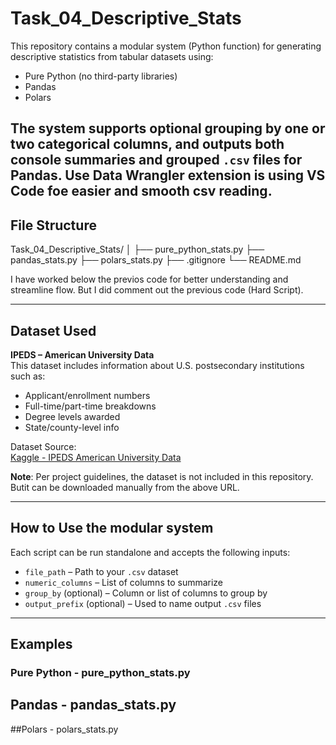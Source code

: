 # Task_04_Descriptive_Stats

This repository contains a modular system (Python function) for generating descriptive statistics from tabular datasets using:

-  Pure Python (no third-party libraries)
-  Pandas
-  Polars

The system supports optional grouping by one or two categorical columns, and outputs both console summaries and grouped `.csv` files for Pandas.
Use Data Wrangler extension is using VS Code foe easier and smooth csv reading.
---

## File Structure

Task_04_Descriptive_Stats/
│
├── pure_python_stats.py 
├── pandas_stats.py 
├── polars_stats.py 
├── .gitignore 
└── README.md 

I have worked below the previos code for better understanding and streamline flow. But I did comment out the previous code (Hard Script).

---

##  Dataset Used

**IPEDS – American University Data**  
This dataset includes information about U.S. postsecondary institutions such as:

- Applicant/enrollment numbers
- Full-time/part-time breakdowns
- Degree levels awarded
- State/county-level info

 Dataset Source:  
[Kaggle - IPEDS American University Data](https://www.kaggle.com/datasets/sumithbhongale/american-university-data-ipeds-dataset)

 **Note**: Per project guidelines, the dataset is not included in this repository. Butit can be downloaded manually from the above URL.

---

## How to Use the modular system

Each script can be run standalone and accepts the following inputs:

- `file_path` – Path to your `.csv` dataset
- `numeric_columns` – List of columns to summarize
- `group_by` (optional) – Column or list of columns to group by
- `output_prefix` (optional) – Used to name output `.csv` files

---

## Examples

### Pure Python - pure_python_stats.py
## Pandas - pandas_stats.py
##Polars - polars_stats.py
